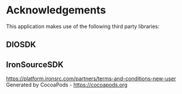 # Acknowledgements
This application makes use of the following third party libraries:

## DIOSDK



## IronSourceSDK

https://platform.ironsrc.com/partners/terms-and-conditions-new-user
Generated by CocoaPods - https://cocoapods.org
